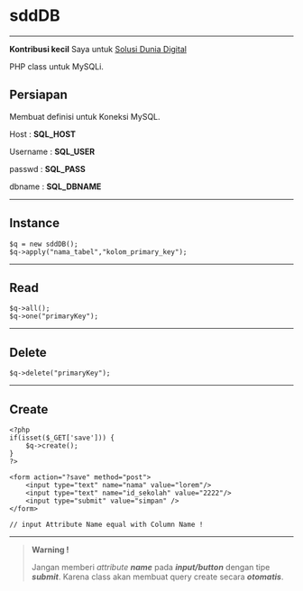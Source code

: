 sddDB
===
----------
**Kontribusi kecil** Saya untuk [Solusi Dunia Digital](https://twitter.com/SolusiD)

PHP class untuk MySQLi.

Persiapan
----
Membuat definisi untuk Koneksi MySQL.

Host : **SQL_HOST**

Username : **SQL_USER**

passwd : **SQL_PASS**

dbname : **SQL_DBNAME**

----

Instance
----
    $q = new sddDB();
    $q->apply("nama_tabel","kolom_primary_key");

----

Read
-----
    $q->all();
    $q->one("primaryKey");

----

Delete
-----
    $q->delete("primaryKey");

----

Create
-----
	<?php
	if(isset($_GET['save'])) {
		$q->create();
	}
	?>

	<form action="?save" method="post">
		<input type="text" name="nama" value="lorem"/>
		<input type="text" name="id_sekolah" value="2222"/>
		<input type="submit" value="simpan" />
	</form>

	// input Attribute Name equal with Column Name !

----

> **Warning !**
>
>  Jangan memberi *attribute* ***name*** pada ***input/button*** dengan tipe ***submit***. Karena class akan membuat query create secara ***otomatis***.